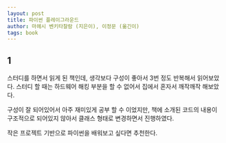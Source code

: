 ```yaml
---
layout: post
title: 파이썬 플레이그라운드
author: 마헤시 벤키타찰람 (지은이), 이정문 (옮긴이)
tags: book
---
```


## 1
스터디를 하면서 읽게 된 책인데, 생각보다 구성이 좋아서 3번 정도 반복해서 읽어보았다. 스터디 할 때는 하드웨어 해킹 부분을 할 수 없어서 집에서 혼자서 깨작깨작 해보았다.

구성이 잘 되어있어서 아주 재미있게 공부 할 수 이었지만, 책에 소개된 코드의 내용이 구조적으로 되어있지 않아서 클래스 형태로 변경하면서 진행하였다.

작은 프로젝트 기반으로 파이썬을 배워보고 싶다면 추천한다.
